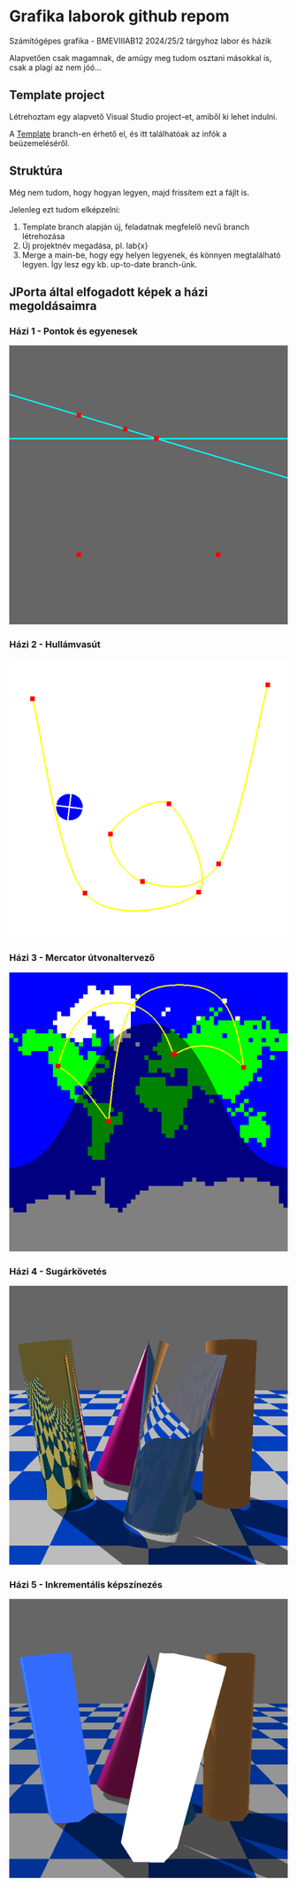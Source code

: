 # Grafika laborok github repom
Számítógépes grafika - BMEVIIIAB12 2024/25/2 tárgyhoz labor és házik

Alapvetően csak magamnak, de amúgy meg tudom osztani másokkal is, csak a plagi az nem jóó...

## Template project

Létrehoztam egy alapvető Visual Studio project-et, amiből ki lehet indulni.

A [Template](https://github.com/T0liver/bme-grafika-labs/tree/Template) branch-en érhető el, és itt találhatóak az infók a beüzemeléséről.

## Struktúra

Még nem tudom, hogy hogyan legyen, majd frissítem ezt a fájlt is.

Jelenleg ezt tudom elképzelni:

1. Template branch alapján új, feladatnak megfelelő nevű branch létrehozása
2. Új projektnév megadása, pl. lab{x}
3. Merge a main-be, hogy egy helyen legyenek, és könnyen megtalálható legyen. Így lesz egy kb. up-to-date branch-ünk.

## JPorta által elfogadott képek a házi megoldásaimra

### Házi 1 - Pontok és egyenesek

![hazi1](https://raw.githubusercontent.com/T0liver/bme-grafika-labs/refs/heads/hazi1/hazi1/sources/hazi1-result.png)

### Házi 2 - Hullámvasút

![hazi2](https://raw.githubusercontent.com/T0liver/bme-grafika-labs/refs/heads/hazi2/hazi2/sources/hazi2-result.png)

### Házi 3 - Mercator útvonaltervező

![hazi3](https://raw.githubusercontent.com/T0liver/bme-grafika-labs/refs/heads/hazi3/sources/hazi3-result.png)

### Házi 4 - Sugárkövetés

![hazi4](https://raw.githubusercontent.com/T0liver/bme-grafika-labs/refs/heads/hazi4/sources/hazi4-result.png)

### Házi 5 - Inkrementális képszínezés

![hazi5](https://raw.githubusercontent.com/T0liver/bme-grafika-labs/refs/heads/hazi5-4dikproba/sources/hazi5-result.png)

